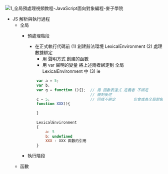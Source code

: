 ![1_全局預處理視頻教程-JavaScript面向對象編程-麥子學院](http://www.maiziedu.com/course/583-8416/)

* JS 解析與執行過程
	* 全局
		* 預處理階段
			* 在正式執行代碼前
			(1) 創建辭法環境 LexicalEnvironment
			(2)	處理數據綁定
				* 用 聲明方式 創建的函數
				* 用 var 聲明的變量
				將上述兩者綁定到 全局 LexicalEnvironment 中
			(3) ie
			``` javascript
				var a = 5;
				var b;
				var g = function (){};	// 用 函數表達式 定義者 不綁定
										// 機制後述
				c = 5;					// 同樣不綁定 		但會成為全局對象的屬性 後述						
				function XXX(){
				
				}
				
				LexicalEnvironment 
				{
					a: 5
					b: undefined
					XXX : XXX 函數的引用
				}
			```
			
		* 執行階段
	* 函數
